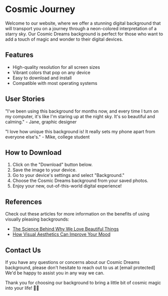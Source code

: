 <!--font:Barlow Condensed-->

# Cosmic Journey

Welcome to our website, where we offer a stunning digital background that will transport you on a journey through a neon-colored interpretation of a starry sky. Our Cosmic Dreams background is perfect for those who want to add a touch of magic and wonder to their digital devices.

## Features

-   High-quality resolution for all screen sizes
-   Vibrant colors that pop on any device
-   Easy to download and install
-   Compatible with most operating systems

## User Stories

"I've been using this background for months now, and every time I turn on my computer, it's like I'm staring up at the night sky. It's so beautiful and calming." - Jane, graphic designer

"I love how unique this background is! It really sets my phone apart from everyone else's." - Mike, college student

## How to Download

1. Click on the "Download" button below.
2. Save the image to your device.
3. Go to your device's settings and select "Background."
4. Choose the Cosmic Dreams background from your saved photos.
5. Enjoy your new, out-of-this-world digital experience!

## References

Check out these articles for more information on the benefits of using visually pleasing backgrounds:

-   [The Science Behind Why We Love Beautiful Things](#)
-   [How Visual Aesthetics Can Improve Your Mood](#)

## Contact Us

If you have any questions or concerns about our Cosmic Dreams background, please don't hesitate to reach out to us at [email protected] We'd be happy to assist you in any way we can.

Thank you for choosing our background to bring a little bit of cosmic magic into your life! 🚀✨

<!--

Write me content for website with wallpaper which alt text is:

"A neon-colored interpretation of a starry sky"

The name/title of the page should not be 1:1 copy of the alt text but rather a real content of the website which is using this wallpaper.

- Use markdown format
- Start with heading
- Heading should be short and concise
- The content should look like a real website
- The website should not be about the wallpaper, wallpaper is just a related background
- Heading should be contain work "wallpaper" or "background"
- Include real sections like references, contact, user stories, etc. use things relevant to the page purpose.
- Feel free to use structure like headings, bullets, numbering, blockquotes, paragraphs, horizontal lines, etc.
- You can use formatting like bold or _italic_
- You can include UTF-8 emojis
- Links should be only #hash anchors (and you can refer to the document itself)
- Do not include images


---


# Cosmic Dreams Wallpaper: Bringing the Stars to Your Screen

Welcome to our website, where we offer a stunning wallpaper that will transport you to a neon-colored interpretation of a starry sky. Our Cosmic Dreams Wallpaper is perfect for those who want to add a touch of magic and wonder to their digital devices.

## Features
- High-quality resolution for all screen sizes
- Vibrant colors that pop on any device
- Easy to download and install
- Compatible with most operating systems

## User Stories
"I've been using this wallpaper for months now, and every time I turn on my computer, it's like I'm staring up at the night sky. It's so beautiful and calming." - Jane, graphic designer

"I love how unique this wallpaper is! It really sets my phone apart from everyone else's." - Mike, college student

## How to Download
1. Click on the "Download" button below.
2. Save the image to your device.
3. Go to your device's settings and select "Wallpaper."
4. Choose the Cosmic Dreams Wallpaper from your saved photos.
5. Enjoy your new, out-of-this-world background!

## References
Check out these articles for more information on the benefits of using visually pleasing backgrounds:
- [The Science Behind Why We Love Beautiful Things](#)
- [How Visual Aesthetics Can Improve Your Mood](#)

## Contact Us
If you have any questions or concerns about our Cosmic Dreams Wallpaper, please don't hesitate to reach out to us at [email protected] We'd be happy to assist you in any way we can.

Thank you for choosing our wallpaper to bring a little bit of cosmic magic into your life! 🚀✨


---


Heading should not include word "wallpaper". The website should not be about the wallpaper itself, wallpaper is just a related background, rewrite whole content.


---


# Cosmic Dreams: A Journey Through the Stars

Welcome to our website, where we offer a stunning digital background that will transport you on a journey through a neon-colored interpretation of a starry sky. Our Cosmic Dreams background is perfect for those who want to add a touch of magic and wonder to their digital devices.

## Features
- High-quality resolution for all screen sizes
- Vibrant colors that pop on any device
- Easy to download and install
- Compatible with most operating systems

## User Stories
"I've been using this background for months now, and every time I turn on my computer, it's like I'm staring up at the night sky. It's so beautiful and calming." - Jane, graphic designer

"I love how unique this background is! It really sets my phone apart from everyone else's." - Mike, college student

## How to Download
1. Click on the "Download" button below.
2. Save the image to your device.
3. Go to your device's settings and select "Background."
4. Choose the Cosmic Dreams background from your saved photos.
5. Enjoy your new, out-of-this-world digital experience!

## References
Check out these articles for more information on the benefits of using visually pleasing backgrounds:
- [The Science Behind Why We Love Beautiful Things](#)
- [How Visual Aesthetics Can Improve Your Mood](#)

## Contact Us
If you have any questions or concerns about our Cosmic Dreams background, please don't hesitate to reach out to us at [email protected] We'd be happy to assist you in any way we can.

Thank you for choosing our background to bring a little bit of cosmic magic into your life! 🚀✨

-->
